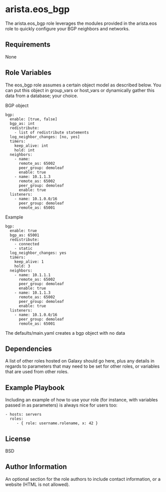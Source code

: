 arista.eos_bgp
==============

The arista.eos_bgp role leverages the modules provided in the arista.eos role to
quickly configure your BGP neighbors and networks.

Requirements
------------

None

Role Variables
--------------

The eos_bgp role assumes a certain object model as described below.  You can
put this object in group_vars or host_vars or dynamically gather this data
from a database; your choice.

BGP object

```
bgp:
  enable: [true, false]
  bgp_as: int
  redistribute:
    - list of redistribute statements
  log_neighbor_changes: [no, yes]
  timers:
    keep_alive: int
    hold: int
  neighbors:
    - name:
      remote_as: 65002
      peer_group: demoleaf
      enable: true
    - name: 10.1.1.3
      remote_as: 65002
      peer_group: demoleaf
      enable: true
  listeners:
    - name: 10.1.0.0/16
      peer_group: demoleaf
      remote_as: 65001
```


Example

```
bgp:
  enable: true
  bgp_as: 65001
  redistribute:
    - connected
    - static
  log_neighbor_changes: yes
  timers:
    keep_alive: 1
    hold: 3
  neighbors:
    - name: 10.1.1.1
      remote_as: 65002
      peer_group: demoleaf
      enable: true
    - name: 10.1.1.3
      remote_as: 65002
      peer_group: demoleaf
      enable: true
  listeners:
    - name: 10.1.0.0/16
      peer_group: demoleaf
      remote_as: 65001
```

The defaults/main.yaml creates a bgp object with no data


Dependencies
------------

A list of other roles hosted on Galaxy should go here, plus any details in regards to parameters that may need to be set for other roles, or variables that are used from other roles.

Example Playbook
----------------

Including an example of how to use your role (for instance, with variables passed in as parameters) is always nice for users too:

    - hosts: servers
      roles:
         - { role: username.rolename, x: 42 }

License
-------

BSD

Author Information
------------------

An optional section for the role authors to include contact information, or a website (HTML is not allowed).
